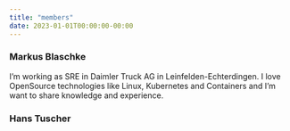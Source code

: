```yaml
---
title: "members"
date: 2023-01-01T00:00:00-00:00
---
```



### Markus Blaschke
I’m working as SRE in Daimler Truck AG in Leinfelden-Echterdingen.
I love OpenSource technologies like Linux, Kubernetes and Containers and I’m want to share knowledge and experience.

### Hans Tuscher
